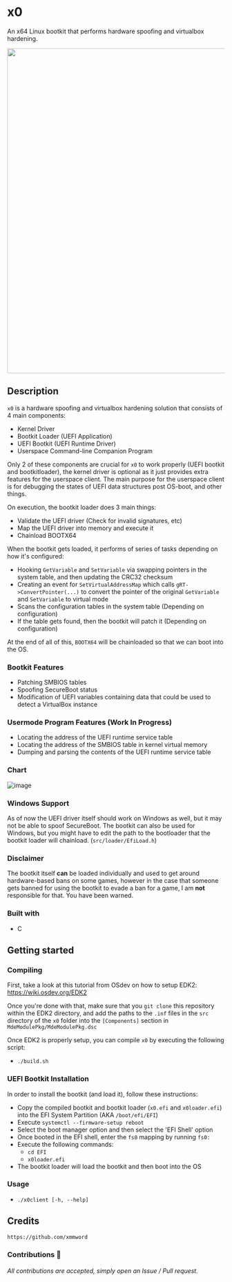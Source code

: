 # x0
An x64 Linux bootkit that performs hardware spoofing and virtualbox hardening.

<div align="center">
    <img src=https://user-images.githubusercontent.com/105472509/207756908-b8fd715f-268a-4e44-8513-df881cc90d39.png width="750px"><br>
</div>

## Description
`x0` is a hardware spoofing and virtualbox hardening solution that consists of 4 main components:
- Kernel Driver
- Bootkit Loader (UEFI Application)
- UEFI Bootkit (UEFI Runtime Driver)
- Userspace Command-line Companion Program

Only 2 of these components are crucial for `x0` to work properly (UEFI bootkit and bootkitloader), the kernel driver is optional as it just provides extra features for the userspace client. The main purpose for the userspace client is for debugging the states of UEFI data structures post OS-boot, and other things.

On execution, the bootkit loader does 3 main things:
- Validate the UEFI driver (Check for invalid signatures, etc)
- Map the UEFI driver into memory and execute it
- Chainload BOOTX64

When the bootkit gets loaded, it performs of series of tasks depending on how it's configured:
- Hooking `GetVariable` and `SetVariable` via swapping pointers in the system table, and then updating the CRC32 checksum
- Creating an event for `SetVirtualAddressMap` which calls `gRT->ConvertPointer(...)` to convert the pointer of the original `GetVariable` and `SetVariable` to virtual mode
- Scans the configuration tables in the system table    (Depending on configuration)
- If the table gets found, then the bootkit will patch it (Depending on configuration)

At the end of all of this, `BOOTX64` will be chainloaded so that we can boot into the OS.

### Bootkit Features
- Patching SMBIOS tables
- Spoofing SecureBoot status
- Modification of UEFI variables containing data that could be used to detect a VirtualBox instance

### Usermode Program Features (Work In Progress)
- Locating the address of the UEFI runtime service table
- Locating the address of the SMBIOS table in kernel virtual memory
- Dumping and parsing the contents of the UEFI runtime service table

### Chart
![image](https://user-images.githubusercontent.com/105472509/205988550-80a6d34f-fdde-4a12-aa56-af762e9e353e.png)

### Windows Support
As of now the UEFI driver itself should work on Windows as well, but it may not be able to spoof SecureBoot. The bootkit can also be used for Windows, but you might have to edit the path to the bootloader that the bootkit loader will chainload. (`src/loader/EfiLoad.h`)

### Disclaimer
The bootkit itself **can** be loaded individually and used to get around hardware-based bans on some games, however in the case that someone gets banned for using the bootkit to evade a ban for a game, I am **not** responsible for that. You have been warned.

### Built with
- C

## Getting started
### Compiling
First, take a look at this tutorial from OSdev on how to setup EDK2: https://wiki.osdev.org/EDK2

Once you're done with that, make sure that you `git clone` this repository within the EDK2 directory, and add
the paths to the `.inf` files in the `src` directory of the `x0` folder into the `[Components]` section in `MdeModulePkg/MdeModulePkg.dsc`

Once EDK2 is properly setup, you can compile `x0` by executing the following script:
- `./build.sh`

### UEFI Bootkit Installation
In order to install the bootkit (and load it), follow these instructions:
- Copy the compiled bootkit and bootkit loader (`x0.efi` and `x0loader.efi`) into the EFI System Partition (AKA `/boot/efi/EFI`)
- Execute `systemctl --firmware-setup reboot`
- Select the boot manager option and then select the 'EFI Shell' option
- Once booted in the EFI shell, enter the `fs0` mapping by running `fs0:`
- Execute the following commands:
    * `cd EFI`
    * `x0loader.efi`
- The bootkit loader will load the bootkit and then boot into the OS

### Usage
- `./x0client [-h, --help]`

## Credits
```
https://github.com/xmmword
```
### Contributions 🎉
###### All contributions are accepted, simply open an Issue / Pull request.
